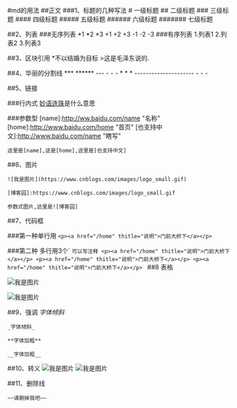 #md的用法
##正文
###1、标题的几种写法
	# 		一级标题
	## 		二级标题
	### 	三级标题
	#### 	四级标题
	##### 	五级标题
	###### 	六级标题
	####### 七级标题

##2、列表
###无序列表
	*1
	*2
	*3
	+1
	+2
	+3
	-1
	-2
	-3
###有序列表
	1.列表1
	2.列表2
	3.列表3

##3、区块引用
	*不以结婚为目标
	>这是毛泽东说的.

##4、华丽的分割线
	***
	******
	---
	- - -
	* * *
	---------------------
	- - -

##5、链接

###行内式
	[妙语连珠](http://www.baidu.com)是什么意思

###参数型
	[name]:http://ww.baidu.com/name "名称"
	[home]:http://www.baidu.com/home "首页"
	[也支持中文]:http://www.baidu.com/name "瞎写"
	
	这里是[name],这是[home],这里是[也支持中文]


##6、图片
	
	![我是图片](https://www.cnblogs.com/images/logo_small.gif)
	
	[博客园]:https://www.cnblogs.com/images/logo_small.gif
	
	参数式图片,这里是![博客园]
	
##7、代码框

###第一种单行用
	`<p><a href="/home" thitle="说明">门前大桥下</a></p>`

###第二种 多行用3个`
	```可以写注释
	<p><a href="/home" thitle="说明">门前大桥下</a></p>
	<p><a href="/home" thitle="说明">门前大桥下</a></p>
	<p><a href="/home" thitle="说明">门前大桥下</a></p>
	```
##8 表格

![我是图片](https://images2015.cnblogs.com/blog/600165/201701/600165-20170121192302156-105192980.png)

![我是图片](https://images2015.cnblogs.com/blog/600165/201701/600165-20170121192312453-411896732.png)

##9、强调
	*字体倾斜*
	
	_字体倾斜_
	
	**字体加粗**
	
	__字体加粗__

##10、转义
![我是图片](https://images2015.cnblogs.com/blog/600165/201701/600165-20170121193837156-99120890.png)
![我是图片](https://images2015.cnblogs.com/blog/600165/201701/600165-20170121193847093-1553208687.png)

##11、删除线

	~~请删掉我吧~~
